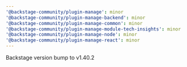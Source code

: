 ```yaml
---
'@backstage-community/plugin-manage': minor
'@backstage-community/plugin-manage-backend': minor
'@backstage-community/plugin-manage-common': minor
'@backstage-community/plugin-manage-module-tech-insights': minor
'@backstage-community/plugin-manage-node': minor
'@backstage-community/plugin-manage-react': minor
---
```


Backstage version bump to v1.40.2
